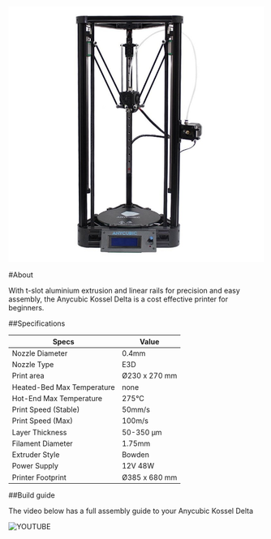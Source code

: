 ![](img/Kosseldelta.jpg)

#About

With t-slot aluminium extrusion and linear rails for precision and easy assembly, the Anycubic Kossel Delta is a cost effective printer for beginners.


##Specifications

|Specs|Value
|-|-|
|Nozzle Diameter| 0.4mm  
|Nozzle Type| E3D
|Print area| Ø230 x 270 mm
|Heated-Bed Max Temperature| none
|Hot-End Max Temperature| 275°C   
|Print Speed (Stable)| 50mm/s 
|Print Speed (Max)| 100m/s 
|Layer Thickness| 50-350 μm      
|Filament Diameter| 1.75mm
|Extruder Style| Bowden 
|Power Supply| 12V 48W
|Printer Footprint| Ø385 x 680 mm

##Build guide

The video below has a full assembly guide to your Anycubic Kossel Delta


![YOUTUBE](Bd7Z4JIQjQM)